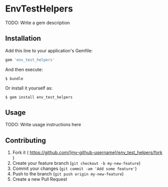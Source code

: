 # EnvTestHelpers

TODO: Write a gem description

## Installation

Add this line to your application's Gemfile:

```ruby
gem 'env_test_helpers'
```

And then execute:

    $ bundle

Or install it yourself as:

    $ gem install env_test_helpers

## Usage

TODO: Write usage instructions here

## Contributing

1. Fork it ( https://github.com/[my-github-username]/env_test_helpers/fork )
2. Create your feature branch (`git checkout -b my-new-feature`)
3. Commit your changes (`git commit -am 'Add some feature'`)
4. Push to the branch (`git push origin my-new-feature`)
5. Create a new Pull Request
